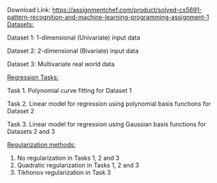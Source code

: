 Download Link: https://assignmentchef.com/product/solved-cs5691-pattern-recognition-and-machine-learning-programming-assignment-1
<br>
<u>Datasets:</u>

Dataset 1: 1-dimensional (Univariate) input data

Dataset 2: 2-dimensional (Bivariate) input data

Dataset 3: Multivariate real world data




<u>Regression Tasks:</u>

Task 1. Polynomial curve fitting for Dataset 1

Task 2. Linear model for regression using polynomial basis functions for Dataset 2

Task 3. Linear model for regression using Gaussian basis functions for Datasets 2 and 3




<u>Regularization methods:</u>

<ol>

 <li>No regularization in Tasks 1, 2 and 3</li>

 <li>Quadratic regularization in Tasks 1, 2 and 3</li>

 <li>Tikhonov regularization in Task 3</li>

</ol>





